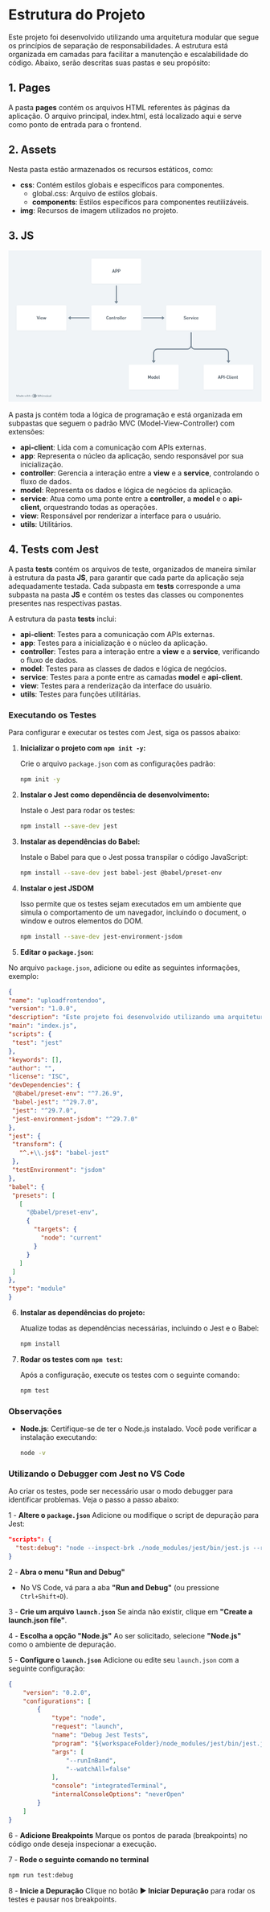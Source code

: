# Estrutura do Projeto  

Este projeto foi desenvolvido utilizando uma arquitetura modular que segue os princípios de separação de responsabilidades. A estrutura está organizada em camadas para facilitar a manutenção e escalabilidade do código. Abaixo, serão descritas suas pastas e seu propósito:  

## 1. **Pages**  
A pasta **pages** contém os arquivos HTML referentes às páginas da aplicação. O arquivo principal, index.html, está localizado aqui e serve como ponto de entrada para o frontend.  

## 2. **Assets**  
Nesta pasta estão armazenados os recursos estáticos, como:  
- **css**: Contém estilos globais e específicos para componentes.  
  - global.css: Arquivo de estilos globais.  
  - **components**: Estilos específicos para componentes reutilizáveis.  
- **img**: Recursos de imagem utilizados no projeto.  

## 3. **JS**  
![Diagrama](/assets/uml/diagrama-arq-front-poo.png "Diagrama")

A pasta js contém toda a lógica de programação e está organizada em subpastas que seguem o padrão MVC (Model-View-Controller) com extensões:  
- **api-client**: Lida com a comunicação com APIs externas.  
- **app**: Representa o núcleo da aplicação, sendo responsável por sua inicialização.  
- **controller**: Gerencia a interação entre a **view** e a **service**, controlando o fluxo de dados.  
- **model**: Representa os dados e lógica de negócios da aplicação.  
- **service**: Atua como uma ponte entre a **controller**, a **model** e o **api-client**, orquestrando todas as operações.  
- **view**: Responsável por renderizar a interface para o usuário.  
- **utils**: Utilitários.  

## 4. **Tests com Jest**

A pasta **tests** contém os arquivos de teste, organizados de maneira similar à estrutura da pasta **JS**, para garantir que cada parte da aplicação seja adequadamente testada. Cada subpasta em **tests** corresponde a uma subpasta na pasta **JS** e contém os testes das classes ou componentes presentes nas respectivas pastas.  

A estrutura da pasta **tests** inclui:  
- **api-client**: Testes para a comunicação com APIs externas.  
- **app**: Testes para a inicialização e o núcleo da aplicação.  
- **controller**: Testes para a interação entre a **view** e a **service**, verificando o fluxo de dados.  
- **model**: Testes para as classes de dados e lógica de negócios.  
- **service**: Testes para a ponte entre as camadas **model** e **api-client**.  
- **view**: Testes para a renderização da interface do usuário.  
- **utils**: Testes para funções utilitárias.

### Executando os Testes

Para configurar e executar os testes com Jest, siga os passos abaixo:

1. **Inicializar o projeto com `npm init -y`:**

   Crie o arquivo `package.json` com as configurações padrão:

   ```bash
   npm init -y
   ```
2. **Instalar o Jest como dependência de desenvolvimento:**

   Instale o Jest para rodar os testes:

   ```bash
   npm install --save-dev jest
   ```

3. **Instalar as dependências do Babel:**

   Instale o Babel para que o Jest possa transpilar o código JavaScript:

   ```bash
   npm install --save-dev jest babel-jest @babel/preset-env
   ```

4. **Instalar o jest JSDOM**
   
   Isso permite que os testes sejam executados em um ambiente que simula o comportamento de um navegador, incluindo o document, o window e outros elementos do DOM.

   ```bash
   npm install --save-dev jest-environment-jsdom
   ```

 5. **Editar o `package.json`:**

   No arquivo `package.json`, adicione ou edite as seguintes informações, exemplo:

   ```json
   {
  "name": "uploadfrontendoo",
  "version": "1.0.0",
  "description": "Este projeto foi desenvolvido utilizando uma arquitetura modular que segue os princípios de separação de responsabilidades.",
  "main": "index.js",
  "scripts": {
    "test": "jest"
  },
  "keywords": [],
  "author": "",
  "license": "ISC",
  "devDependencies": {
    "@babel/preset-env": "^7.26.9",
    "babel-jest": "^29.7.0",
    "jest": "^29.7.0",
    "jest-environment-jsdom": "^29.7.0"
  },
  "jest": {
    "transform": {
      "^.+\\.js$": "babel-jest"
    },
    "testEnvironment": "jsdom"
  },
  "babel": {
    "presets": [
      [
        "@babel/preset-env",
        {
          "targets": {
            "node": "current"
          }
        }
      ]
    ]
  },
  "type": "module"
}
  ```

6. **Instalar as dependências do projeto:**

   Atualize todas as dependências necessárias, incluindo o Jest e o Babel:

   ```bash
   npm install
   ```
7. **Rodar os testes com `npm test`:**

   Após a configuração, execute os testes com o seguinte comando:

   ```bash
   npm test
   ```
### Observações

- **Node.js**: Certifique-se de ter o Node.js instalado. Você pode verificar a instalação executando:

  ```bash
  node -v
  ```
  
###  Utilizando o Debugger com Jest no VS Code
Ao criar os testes, pode ser necessário usar o modo debugger para identificar problemas. Veja o passo a passo abaixo:

1 - **Altere o `package.json`**
Adicione ou modifique o script de depuração para Jest:

```json
"scripts": {
  "test:debug": "node --inspect-brk ./node_modules/jest/bin/jest.js --runInBand"
}
```

2 - **Abra o menu "Run and Debug"**
- No VS Code, vá para a aba **"Run and Debug"** (ou pressione `Ctrl+Shift+D`).

3 - **Crie um arquivo `launch.json`**
Se ainda não existir, clique em **"Create a launch.json file"**.

4 - **Escolha a opção "Node.js"**
Ao ser solicitado, selecione **"Node.js"** como o ambiente de depuração.

5 - **Configure o `launch.json`**
Adicione ou edite seu `launch.json` com a seguinte configuração:

```json
{
    "version": "0.2.0",
    "configurations": [
        {
            "type": "node",
            "request": "launch",
            "name": "Debug Jest Tests",
            "program": "${workspaceFolder}/node_modules/jest/bin/jest.js",
            "args": [
                "--runInBand",
                "--watchAll=false"
            ],
            "console": "integratedTerminal",
            "internalConsoleOptions": "neverOpen"
        }
    ]
}
```

6 - **Adicione Breakpoints**
Marque os pontos de parada (breakpoints) no código onde deseja inspecionar a execução.

7 - **Rode o seguinte comando no terminal**

```sh
npm run test:debug
```

8 - **Inicie a Depuração**
Clique no botão **▶ Iniciar Depuração** para rodar os testes e pausar nos breakpoints.

  

